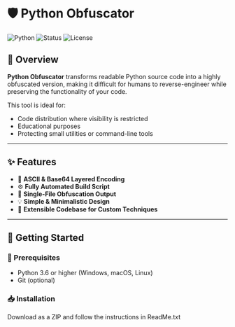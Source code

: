 # 🛡️ Python Obfuscator

![Python](https://img.shields.io/badge/python-3.6%2B-blue?style=flat&logo=python)
![Status](https://img.shields.io/badge/status-active-brightgreen)
![License](https://img.shields.io/github/license/yourusername/python-obfuscator?style=flat)

## 📌 Overview

**Python Obfuscator** transforms readable Python source code into a highly obfuscated version, making it difficult for humans to reverse-engineer while preserving the functionality of your code.

This tool is ideal for:

- Code distribution where visibility is restricted
- Educational purposes
- Protecting small utilities or command-line tools

---

## ✨ Features

- 🔐 **ASCII & Base64 Layered Encoding**  
- ⚙️ **Fully Automated Build Script**  
- 📁 **Single-File Obfuscation Output**  
- 💡 **Simple & Minimalistic Design**  
- 🧱 **Extensible Codebase for Custom Techniques**

---

## 🚀 Getting Started

### 🔧 Prerequisites

- Python 3.6 or higher (Windows, macOS, Linux)
- Git (optional)

### 📥 Installation

Download as a ZIP and follow the instructions in ReadMe.txt
